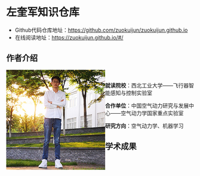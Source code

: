 # 左奎军知识仓库

- Github代码仓库地址：https://github.com/zuokuijun/zuokuijun.github.io
- 在线阅读地址：https://zuokuijun.github.io/#/

## 作者介绍

<p>
<img align = "left" src="./images/zuokuijun.jpg">  
</p>





​    







**就读院校**：西北工业大学——飞行器智能感知与控制实验室

**合作单位**：中国空气动力研究与发展中心——空气动力学国家重点实验室

**研究方向**：空气动力学、机器学习

## 学术成果







